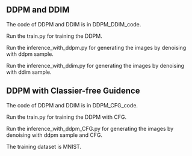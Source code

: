 ## DDPM and DDIM
The code of DDPM and DDIM is in DDPM_DDIM_code.

Run the train.py for training the DDPM. 

Run the inference_with_ddpm.py for generating the images by denoising with ddpm sample.

Run the inference_with_ddim.py for generating the images by denoising with ddim sample.

## DDPM with Classier-free Guidence 
The code of DDPM and DDIM is in DDPM_CFG_code.

Run the train.py for training the DDPM with CFG. 

Run the inference_with_ddpm_CFG.py for generating the images by denoising with ddpm sample and CFG.

The training dataset is MNIST.

